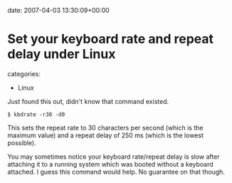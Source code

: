 


date: 2007-04-03 13:30:09+00:00


# Set your keyboard rate and repeat delay under Linux

categories:
- Linux


Just found this out, didn't know that command existed.

`$ kbdrate -r30 -d0`

This sets the repeat rate to 30 characters per second (which is the maximum value) and a repeat delay of 250 ms (which is the lowest possible).

You may sometimes notice your keyboard rate/repeat delay is slow after attaching it to a running system which was booted without a keyboard attached. I guess this command would help. No guarantee on that though.
